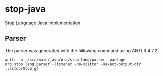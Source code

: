 # stop-java
Stop Language Java Implementation

## Parser

The parser was generated with the following command using ANTLR 4.7.2:

`antlr -o ./src/main/java/org/stop_lang/parser -package org.stop_lang.parser -listener -no-visitor -Xexact-output-dir ../stop/Stop.g4`
